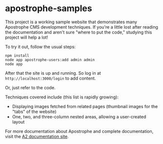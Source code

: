 # apostrophe-samples

This project is a working sample website that demonstrates many Apostrophe
CMS development techniques. If you're a little lost after reading the
documentation and aren't sure "where to put the code," studying this
project will help a lot!

To try it out, follow the usual steps:

```
npm install
node app apostrophe-users:add admin admin
node app
```

After that the site is up and running. So log in at `http://localhost:3000/login` to add content.

Or, just refer to the code. 

Techniques covered include (this list is rapidly growing):

* Displaying images fetched from related pages (thumbnail images for the "tabs" of the website)
* One, two, and three-column nested areas, allowing a user-created layout

For more documentation about Apostrophe and complete documentation, visit the [A2 documentation site](http://apostrophecms.com).
